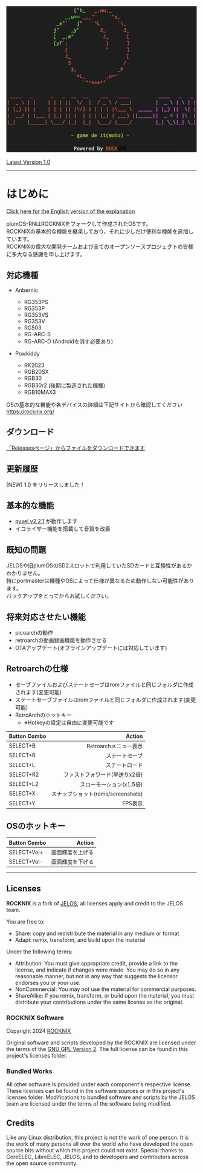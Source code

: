 <img src="./distributions/plumOS-RN/logos/plumOS-RN_logo.png" width="640">  

[Latest Version 1.0](https://github.com/game-de-it/plumOS-RN/releases) 

---
# はじめに
[Click here for the English version of the explanation](./README_EN.md)

plumOS-RNはROCKNIXをフォークして作成されたOSです。  
ROCKNIXの基本的な機能を継承しており、それに少しだけ便利な機能を追加しています。  
ROCKNIXの偉大な開発チームおよび全てのオープンソースプロジェクトの皆様に多大なる感謝を申し上げます。  

## 対応機種
- Anbernic
  - RG353PS
  - RG353P
  - RG353VS
  - RG353V
  - RG503 
  - RG-ARC-S
  - RG-ARC-D (Androidを消す必要あり)

- Powkiddy
  - RK2023
  - RGB20SX
  - RGB30
  - RGB30r2 (後期に製造された機種)
  - RGB10MAX3

OSの基本的な機能や各デバイスの詳細は下記サイトから確認してください  
https://rocknix.org/

## ダウンロード
[「Releasesページ」からファイルをダウンロードできます](https://github.com/game-de-it/plumOS-RN/releases)

## 更新履歴
[NEW] 1.0 をリリースしました！

## 基本的な機能
- [pyxel v2.2.1](https://github.com/kitao/pyxel) が動作します
- イコライザー機能を搭載して音質を改善

## 既知の問題
JELOSや旧plumOSのSD2スロットで利用していたSDカードと互換性があるかわかりません。  
特にportmasterは機種やOSによって仕様が異なるため動作しない可能性があります。  
バックアップをとってからお試しください。

## 将来対応させたい機能
- picoarchの動作
- retroarchの動画録画機能を動作させる
- OTAアップデート(オフラインアップデートには対応しています)

## Retroarchの仕様
- セーブファイルおよびステートセーブはromファイルと同じフォルダに作成されます(変更可能)
- ステートセーブファイルはromファイルと同じフォルダに作成されます(変更可能)
- RetroArchのホットキー
  - ※Hotkeyの設定は自由に変更可能です  

| Button Combo | Action | 
|:-----------|------------:|
| SELECT+B     |      Retroarchメニュー表示 |
| SELECT+R       |        ステートセーブ |
| SELECT+L     |      ステートロード |
| SELECT+R2     |      ファストフォワード(早送りx2倍) |
| SELECT+L2     |      スローモーション(x1.5倍) |
| SELECT+X     |      スナップショット(roms/screenshots) |
| SELECT+Y     |      FPS表示 |

## OSのホットキー
| Button Combo | Action | 
|:-----------|------------:|
| SELECT+Vol+       |        画面輝度を上げる |
| SELECT+Vol-       |        画面輝度を下げる |

---

## Licenses

**ROCKNIX** is a fork of [JELOS](https://jelos.org/), all licenses apply and credit to the JELOS team. 

You are free to:

- Share: copy and redistribute the material in any medium or format
- Adapt: remix, transform, and build upon the material

Under the following terms:

- Attribution: You must give appropriate credit, provide a link to the license, and indicate if changes were made. You may do so in any reasonable manner, but not in any way that suggests the licensor endorses you or your use.
- NonCommercial: You may not use the material for commercial purposes.
- ShareAlike: If you remix, transform, or build upon the material, you must distribute your contributions under the same license as the original.

### ROCKNIX Software

Copyright 2024 [ROCKNIX](https://github.com/ROCKNIX)

Original software and scripts developed by the ROCKNIX are licensed under the terms of the [GNU GPL Version 2](https://choosealicense.com/licenses/gpl-2.0/).  The full license can be found in this project's licenses folder.

### Bundled Works
All other software is provided under each component's respective license.  These licenses can be found in the software sources or in this project's licenses folder.  Modifications to bundled software and scripts by the JELOS team are licensed under the terms of the software being modified.

## Credits

Like any Linux distribution, this project is not the work of one person.  It is the work of many persons all over the world who have developed the open source bits without which this project could not exist.  Special thanks to CoreELEC, LibreELEC, JELOS, and to developers and contributors across the open source community.
